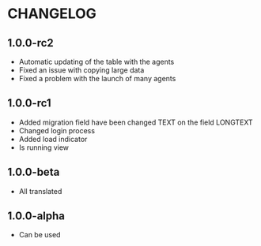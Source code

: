CHANGELOG
==============

1.0.0-rc2
-----------------
  * Automatic updating of the table with the agents
  * Fixed an issue with copying large data
  * Fixed a problem with the launch of many agents

1.0.0-rc1
-----------------
  * Added migration field have been changed TEXT on the field LONGTEXT
  * Changed login process
  * Added load indicator
  * Is running view

1.0.0-beta
-----------------
  * All translated

1.0.0-alpha
-----------------
  * Can be used
